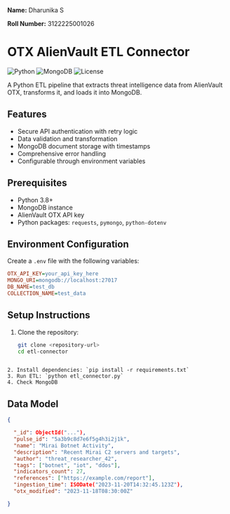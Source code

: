 **Name:** Dharunika S

**Roll Number:** 3122225001026

# OTX AlienVault ETL Connector

![Python](https://img.shields.io/badge/python-3.8%2B-blue)
![MongoDB](https://img.shields.io/badge/MongoDB-4.4%2B-green)
![License](https://img.shields.io/badge/license-MIT-orange)

A Python ETL pipeline that extracts threat intelligence data from AlienVault OTX, transforms it, and loads it into MongoDB.

## Features

- Secure API authentication with retry logic
- Data validation and transformation
- MongoDB document storage with timestamps
- Comprehensive error handling
- Configurable through environment variables

## Prerequisites

- Python 3.8+
- MongoDB instance
- AlienVault OTX API key
- Python packages: `requests`, `pymongo`, `python-dotenv`

## Environment Configuration

Create a `.env` file with the following variables:

```ini
OTX_API_KEY=your_api_key_here
MONGO_URI=mongodb://localhost:27017
DB_NAME=test_db
COLLECTION_NAME=test_data
```

## Setup Instructions

1. Clone the repository:
   ```bash
   git clone <repository-url>
   cd etl-connector
   ```

```

2. Install dependencies: `pip install -r requirements.txt`
3. Run ETL: `python etl_connector.py`
4. Check MongoDB
```

## Data Model

```json
{

  "_id": ObjectId("..."),
  "pulse_id": "5a3b9c8d7e6f5g4h3i2j1k",
  "name": "Mirai Botnet Activity",
  "description": "Recent Mirai C2 servers and targets",
  "author": "threat_researcher_42",
  "tags": ["botnet", "iot", "ddos"],
  "indicators_count": 27,
  "references": ["https://example.com/report"],
  "ingestion_time": ISODate("2023-11-20T14:32:45.123Z"),
  "otx_modified": "2023-11-18T08:30:00Z"

}
```
